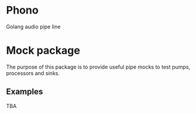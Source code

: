 # Phono
Golang audio pipe line

# Mock package
The purpose of this package is to provide useful pipe mocks to test pumps, processors and sinks.

## Examples
TBA